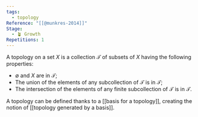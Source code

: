```yaml
---
tags:
  - topology
Reference: "[[@munkres-2014]]"
Stage:
  - 🪴 Growth
Repetitions: 1
---
```

A topology on a set $X$ is a collection $\mathcal{T}$ of subsets of $X$ having the following properties:
- $\emptyset$ and $X$ are in $\mathcal{T}$;
- The union of the elements of any subcollection of $\mathcal{T}$ is in $\mathcal{T}$;
- The intersection of the elements of any finite subcollection of $\mathcal{T}$ is in $\mathcal{T}$.

A topology can be defined thanks to a [[basis for a topology]], creating the notion of [[topology generated by a basis]].


